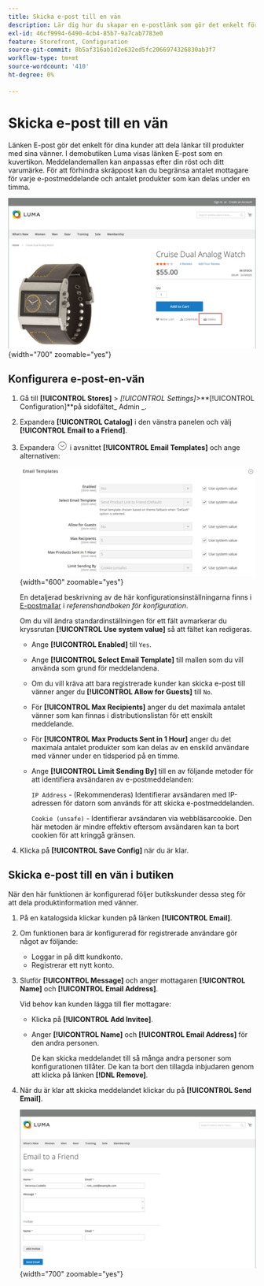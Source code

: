 ```yaml
---
title: Skicka e-post till en vän
description: Lär dig hur du skapar en e-postlänk som gör det enkelt för dina kunder att dela länkar till produkter med sina vänner.
exl-id: 46cf9994-6490-4cb4-85b7-9a7cab7783e0
feature: Storefront, Configuration
source-git-commit: 8b5af316ab1d2e632ed5fc2066974326830ab3f7
workflow-type: tm+mt
source-wordcount: '410'
ht-degree: 0%

---
```


# Skicka e-post till en vän

Länken E-post gör det enkelt för dina kunder att dela länkar till produkter med sina vänner. I demobutiken Luma visas länken E-post som en kuvertikon. Meddelandemallen kan anpassas efter din röst och ditt varumärke. För att förhindra skräppost kan du begränsa antalet mottagare för varje e-postmeddelande och antalet produkter som kan delas under en timma.

![Exempel på butik - skicka e-post till en vän](./assets/storefront-email-a-friend.png){width="700" zoomable="yes"}

## Konfigurera e-post-en-vän

1. Gå till **[!UICONTROL Stores]** > _[!UICONTROL Settings]_>**[!UICONTROL Configuration]**på sidofältet_ Admin _.

1. Expandera **[!UICONTROL Catalog]** i den vänstra panelen och välj **[!UICONTROL Email to a Friend]**.

1. Expandera ![Expansionsväljaren](../assets/icon-display-expand.png) i avsnittet **[!UICONTROL Email Templates]** och ange alternativen:

   ![Katalogkonfiguration - e-postmallar](../configuration-reference/catalog/assets/email-to-a-friend-email-templates.png){width="600" zoomable="yes"}

   En detaljerad beskrivning av de här konfigurationsinställningarna finns i [E-postmallar](../configuration-reference/catalog/email-to-a-friend.md) i _referenshandboken för konfiguration_.

   Om du vill ändra standardinställningen för ett fält avmarkerar du kryssrutan **[!UICONTROL Use system value]** så att fältet kan redigeras.

   - Ange **[!UICONTROL Enabled]** till `Yes`.

   - Ange **[!UICONTROL Select Email Template]** till mallen som du vill använda som grund för meddelandena.

   - Om du vill kräva att bara registrerade kunder kan skicka e-post till vänner anger du **[!UICONTROL Allow for Guests]** till `No`.

   - För **[!UICONTROL Max Recipients]** anger du det maximala antalet vänner som kan finnas i distributionslistan för ett enskilt meddelande.

   - För **[!UICONTROL Max Products Sent in 1 Hour]** anger du det maximala antalet produkter som kan delas av en enskild användare med vänner under en tidsperiod på en timme.

   - Ange **[!UICONTROL Limit Sending By]** till en av följande metoder för att identifiera avsändaren av e-postmeddelanden:

     `IP Address` - (Rekommenderas) Identifierar avsändaren med IP-adressen för datorn som används för att skicka e-postmeddelanden.

     `Cookie (unsafe)` - Identifierar avsändaren via webbläsarcookie. Den här metoden är mindre effektiv eftersom avsändaren kan ta bort cookien för att kringgå gränsen.

1. Klicka på **[!UICONTROL Save Config]** när du är klar.

## Skicka e-post till en vän i butiken

När den här funktionen är konfigurerad följer butikskunder dessa steg för att dela produktinformation med vänner.

1. På en katalogsida klickar kunden på länken **[!UICONTROL Email]**.

1. Om funktionen bara är konfigurerad för registrerade användare gör något av följande:

   - Loggar in på ditt kundkonto.
   - Registrerar ett nytt konto.

1. Slutför **[!UICONTROL Message]** och anger mottagaren **[!UICONTROL Name]** och **[!UICONTROL Email Address]**.

   Vid behov kan kunden lägga till fler mottagare:

   - Klicka på **[!UICONTROL Add Invitee]**.

   - Anger **[!UICONTROL Name]** och **[!UICONTROL Email Address]** för den andra personen.

     De kan skicka meddelandet till så många andra personer som konfigurationen tillåter. De kan ta bort den tillagda inbjudaren genom att klicka på länken **[!DNL Remove]**.

1. När du är klar att skicka meddelandet klickar du på **[!UICONTROL Send Email]**.

   ![Exempel på butiksadress - e-post till en vän](./assets/storefront-email-a-friend-form.png){width="700" zoomable="yes"}
